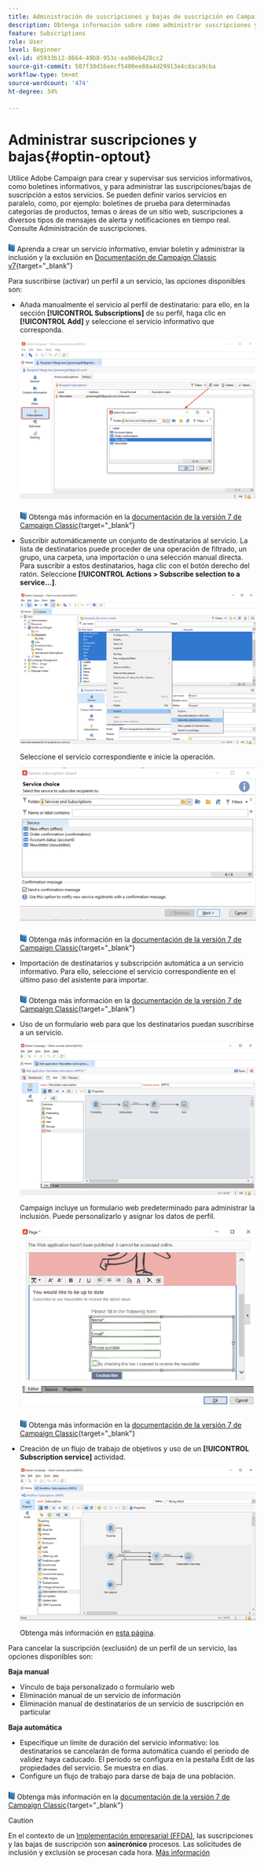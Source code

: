 ```yaml
---
title: Administración de suscripciones y bajas de suscripción en Campaign
description: Obtenga información sobre cómo administrar suscripciones y bajas en la versión 8 de Campaign.
feature: Subscriptions
role: User
level: Beginner
exl-id: d5933b12-8664-49b8-953c-ea98eb428cc2
source-git-commit: 507f30d16eecf5400ee88a4d29913e4cdaca9cba
workflow-type: tm+mt
source-wordcount: '474'
ht-degree: 34%

---
```


# Administrar suscripciones y bajas{#optin-optout}

Utilice Adobe Campaign para crear y supervisar sus servicios informativos, como boletines informativos, y para administrar las suscripciones/bajas de suscripción a estos servicios. Se pueden definir varios servicios en paralelo, como, por ejemplo: boletines de prueba para determinadas categorías de productos, temas o áreas de un sitio web, suscripciones a diversos tipos de mensajes de alerta y notificaciones en tiempo real. Consulte Administración de suscripciones.

![](../assets/do-not-localize/book.png) Aprenda a crear un servicio informativo, enviar boletín y administrar la inclusión y la exclusión en [Documentación de Campaign Classic v7](https://experienceleague.adobe.com/docs/campaign-classic/using/sending-messages/subscriptions-and-referrals/managing-subscriptions.html){target=&quot;_blank&quot;}

Para suscribirse (activar) un perfil a un servicio, las opciones disponibles son:

* Añada manualmente el servicio al perfil de destinatario: para ello, en la sección **[!UICONTROL Subscriptions]** de su perfil, haga clic en **[!UICONTROL Add]** y seleccione el servicio informativo que corresponda.

   ![](assets/subscribe-to-a-service.png)

   ![](../assets/do-not-localize/book.png) Obtenga más información en la [documentación de la versión 7 de Campaign Classic](https://experienceleague.adobe.com/docs/campaign-classic/using/getting-started/profile-management/editing-a-profile.html?lang=en#deliveries-tab){target=&quot;_blank&quot;}

* Suscribir automáticamente un conjunto de destinatarios al servicio. La lista de destinatarios puede proceder de una operación de filtrado, un grupo, una carpeta, una importación o una selección manual directa. Para suscribir a estos destinatarios, haga clic con el botón derecho del ratón. Seleccione **[!UICONTROL Actions > Subscribe selection to a service...]**.

   ![](assets/subscribe-selection.png)

   Seleccione el servicio correspondiente e inicie la operación.

   ![](assets/subscribe-confirm.png)

   ![](../assets/do-not-localize/book.png) Obtenga más información en la [documentación de la versión 7 de Campaign Classic](https://experienceleague.adobe.com/docs/campaign-classic/using/getting-started/profile-management/editing-a-profile.html?lang=en#deliveries-tab){target=&quot;_blank&quot;}


* Importación de destinatarios y subscripción automática a un servicio informativo. Para ello, seleccione el servicio correspondiente en el último paso del asistente para importar.

   ![](../assets/do-not-localize/book.png) Obtenga más información en la [documentación de la versión 7 de Campaign Classic](https://experienceleague.adobe.com/docs/campaign-classic/using/getting-started/importing-and-exporting-data/generic-imports-exports/executing-import-jobs.html?lang=en#step-5---additional-step-when-importing-recipients){target=&quot;_blank&quot;}

* Uso de un formulario web para que los destinatarios puedan suscribirse a un servicio.

   ![](assets/opt-in-webapp.png)

   Campaign incluye un formulario web predeterminado para administrar la inclusión. Puede personalizarlo y asignar los datos de perfil.

   ![](assets/web-app.png)

   ![](../assets/do-not-localize/book.png) Obtenga más información en la [documentación de la versión 7 de Campaign Classic](https://experienceleague.adobe.com/docs/campaign-classic/using/designing-content/web-forms/use-cases--web-forms.html?lang=en#create-a-subscription--form-with-double-opt-in){target=&quot;_blank&quot;}


* Creación de un flujo de trabajo de objetivos y uso de un **[!UICONTROL Subscription service]** actividad.

   ![](assets/wf-subscription.png)

   Obtenga más información en [esta página](https://experienceleague.adobe.com/docs/campaign/automation/workflows/wf-activities/targeting-activities/subscription-services.html).

Para cancelar la suscripción (exclusión) de un perfil de un servicio, las opciones disponibles son:

**Baja manual**

* Vínculo de baja personalizado o formulario web
* Eliminación manual de un servicio de información
* Eliminación manual de destinatarios de un servicio de suscripción en particular

**Baja automática**

* Especifique un límite de duración del servicio informativo: los destinatarios se cancelarán de forma automática cuando el periodo de validez haya caducado. El periodo se configura en la pestaña Edit de las propiedades del servicio. Se muestra en días.
* Configure un flujo de trabajo para darse de baja de una población.

![](../assets/do-not-localize/book.png) Obtenga más información en la [documentación de la versión 7 de Campaign Classic](https://experienceleague.adobe.com/docs/campaign-classic/using/sending-messages/subscriptions-and-referrals/managing-subscriptions.html?lang=en#unsubscribing-a-recipient-from-a-service){target=&quot;_blank&quot;}


>[!CAUTION]
>
>En el contexto de un [Implementación empresarial (FFDA)](../architecture/enterprise-deployment.md), las suscripciones y las bajas de suscripción son **asincrónico** procesos. Las solicitudes de inclusión y exclusión se procesan cada hora. [Más información](../architecture/new-apis.md#sub-apis)

<!--
You can also enable your delivery recipients to forward messages to a friend. To do this, insert the relevant links into your delivery. You may then track this sharing process as well as the number of visits to the concerned pages. 

![](../assets/do-not-localize/book.png) For more on this capability, refer to [Campaign Classic v7 documentation](https://experienceleague.adobe.com/docs/campaign-classic/using/sending-messages/subscriptions-and-referrals/viral-and-social-marketing.html?lang=en#viral-marketing--forward-to-a-friend){target="_blank"}
-->
